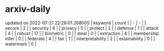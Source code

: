 # arxiv-daily
updated on 2022-07-21 22:28:01.268005
| keyword | count |
| - | - |
| secure | 2 |
| security | 6 |
| privacy | 5 |
| protect | 2 |
| defense | 1 |
| attack | 4 |
| robust | 17 |
| biometric | 0 |
| steal | 0 |
| extraction | 4 |
| membership infer | 0 |
| federate | 4 |
| fair | 1 |
| interpretability | 2 |
| exlainability | 0 |
| watermark | 0 |
